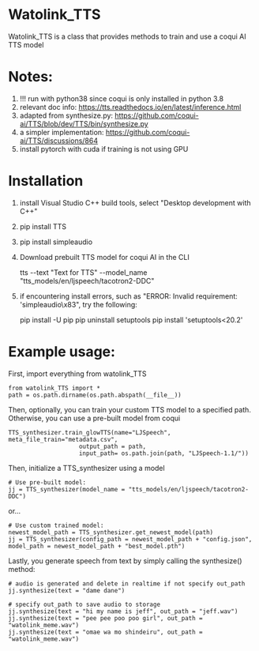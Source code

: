 # Watolink_TTS
Watolink_TTS is a class that provides methods to train and use a coqui AI TTS model
# Notes:
1. !!! run with python38 since coqui is only installed in python 3.8
2. relevant doc info: https://tts.readthedocs.io/en/latest/inference.html
3. adapted from synthesize.py: https://github.com/coqui-ai/TTS/blob/dev/TTS/bin/synthesize.py
4. a simpler implementation: https://github.com/coqui-ai/TTS/discussions/864
5. install pytorch with cuda if training is not using GPU

# Installation
1. install Visual Studio C++ build tools, select "Desktop development with C++"
2. pip install TTS
3. pip install simpleaudio
4. Download prebuilt TTS model for coqui AI in the CLI

    tts --text "Text for TTS" --model_name "tts_models/en/ljspeech/tacotron2-DDC"
5. if encountering install errors, such as "ERROR: Invalid requirement: 'simpleaudio\x83", try the following:

    pip install -U pip
    pip uninstall setuptools
    pip install 'setuptools<20.2'


# Example usage:
First, import everything from watolink_TTS

    from watolink_TTS import *
    path = os.path.dirname(os.path.abspath(__file__))

Then, optionally, you can train your custom TTS model to a specified path. Otherwise, you can use a pre-built model from coqui

    TTS_synthesizer.train_glowTTS(name="LJSpeech", meta_file_train="metadata.csv",
                        output_path = path,
                        input_path= os.path.join(path, "LJSpeech-1.1/"))

Then, initialize a TTS_synthesizer using a model

    # Use pre-built model:
    jj = TTS_synthesizer(model_name = "tts_models/en/ljspeech/tacotron2-DDC")

or...

    # Use custom trained model:
    newest_model_path = TTS_synthesizer.get_newest_model(path)
    jj = TTS_synthesizer(config_path = newest_model_path + "config.json", model_path = newest_model_path + "best_model.pth")

Lastly, you generate speech from text by simply calling the synthesize() method:

    # audio is generated and delete in realtime if not specify out_path
    jj.synthesize(text = "dame dane")
    
    # specify out_path to save audio to storage
    jj.synthesize(text = "hi my name is jeff", out_path = "jeff.wav")
    jj.synthesize(text = "pee pee poo poo girl", out_path = "watolink_meme.wav")
    jj.synthesize(text = "omae wa mo shindeiru", out_path = "watolink_meme.wav")

